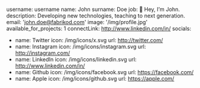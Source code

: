 username: username
name: John
surname: Doe
job: 👋 Hey, I’m John.
description: Developing new technologies, teaching to next generation.
email: 'john.doe@fabrikod.com'
image: '/img/profile.jpg'
available_for_projects: 1
connectLink: http://www.linkedin.com/in/
socials:
  - name: Twitter
    icon: /img/icons/x.svg
    url: http://twitter.com/
  - name: Instagram
    icon: /img/icons/instagram.svg
    url: http://instagram.com/
  - name: LinkedIn
    icon: /img/icons/linkedin.svg
    url: http://www.linkedin.com/in/
  - name: Github
    icon: /img/icons/facebook.svg
    url: https://facebook.com/
  - name: Apple
    icon: /img/icons/github.svg
    url: https://apple.com/